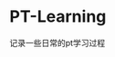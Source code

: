 


























































































































# PT-Learning
记录一些日常的pt学习过程

